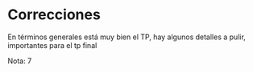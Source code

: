 # Correcciones

En términos generales está muy bien el TP, hay algunos detalles a pulir, importantes para el tp final

Nota: 7

